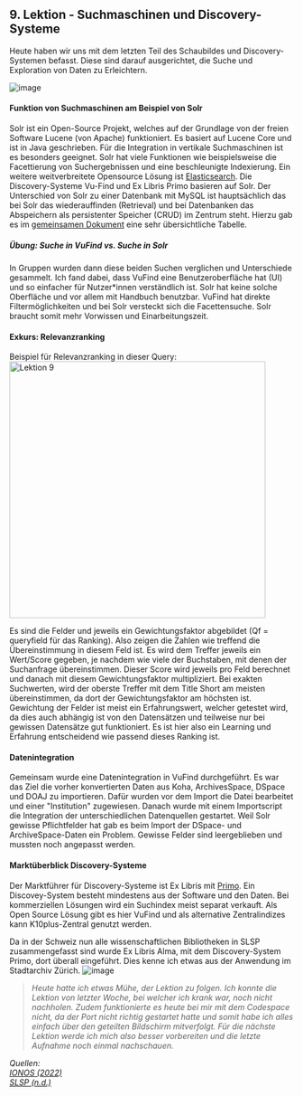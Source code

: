 ## 9. Lektion - Suchmaschinen und Discovery-Systeme
Heute haben wir uns mit dem letzten Teil des Schaubildes und Discovery-Systemen befasst. Diese sind darauf ausgerichtet, die Suche und Exploration von Daten zu Erleichtern. 

![image](https://github.com/blaettmartin/Lerntagebuch_BAIN/assets/90840517/8dacf956-92fe-42b4-8661-27ad77aea10e)

#### Funktion von Suchmaschinen am Beispiel von Solr
Solr ist ein Open-Source Projekt, welches auf der Grundlage von der freien Software Lucene (von Apache) funktioniert. Es basiert auf Lucene Core und ist in Java geschrieben. Für die Integration in vertikale Suchmaschinen ist es besonders geeignet. Solr hat viele Funktionen wie beispielsweise die Facettierung von Suchergebnissen und eine beschleunigte Indexierung. Ein weitere weitverbreitete Opensource Lösung ist [Elasticsearch](https://www.elastic.co/de/elasticsearch/). Die Discovery-Systeme Vu-Find und Ex Libris Primo basieren auf Solr. Der Unterschied von Solr zu einer Datenbank mit MySQL ist hauptsächlich das bei Solr das wiederauffinden (Retrieval) und bei Datenbanken das Abspeichern als persistenter Speicher (CRUD) im Zentrum steht. Hierzu gab es im [gemeinsamen Dokument](https://pad.gwdg.de/F1wvRpdtR8-Mcv8so8NjUQ#) eine sehr übersichtliche Tabelle.

##### Übung: Suche in VuFind vs. Suche in Solr
In Gruppen wurden dann diese beiden Suchen verglichen und Unterschiede gesammelt. Ich fand dabei, dass VuFind eine Benutzeroberfläche hat (UI) und so einfacher für Nutzer*innen verständlich ist. Solr hat keine solche Oberfläche und vor allem mit Handbuch benutzbar. VuFind hat direkte Filtermöglichkeiten und bei Solr versteckt sich die Facettensuche. Solr braucht somit mehr Vorwissen und Einarbeitungszeit.

#### Exkurs: Relevanzranking
Beispiel für Relevanzranking in dieser Query:  
<img width="454" alt="Lektion 9" src="https://github.com/blaettmartin/Lerntagebuch_BAIN/assets/90840517/9f0ebcbe-85a7-40a7-8b8c-b46356adbb05">

Es sind die Felder und jeweils ein Gewichtungsfaktor abgebildet (Qf = queryfield für das Ranking). Also zeigen die Zahlen wie treffend die Übereinstimmung in diesem Feld ist. Es wird dem Treffer jeweils ein Wert/Score gegeben, je nachdem wie viele der Buchstaben, mit denen der Suchanfrage übereinstimmen. Dieser Score wird jeweils pro Feld berechnet und danach mit diesem Gewichtungsfaktor multipliziert.  Bei exakten Suchwerten, wird der oberste Treffer mit dem Title Short am meisten übereinstimmen, da dort der Gewichtungsfaktor am höchsten ist. Gewichtung der Felder ist meist ein Erfahrungswert, welcher getestet wird, da dies auch abhängig ist von den Datensätzen und teilweise nur bei gewissen Datensätze gut funktioniert. Es ist hier also ein Learning und Erfahrung entscheidend wie passend dieses Ranking ist.

#### Datenintegration
Gemeinsam wurde eine Datenintegration in VuFind durchgeführt. Es war das Ziel die vorher konvertierten Daten aus Koha, ArchivesSpace, DSpace und DOAJ zu importieren. Dafür wurden vor dem Import die Datei bearbeitet und einer "Institution" zugewiesen. Danach wurde mit einem Importscript die Integration der unterschiedlichen Datenquellen gestartet. Weil Solr gewisse Pflichtfelder hat gab es beim Import der DSpace- und ArchiveSpace-Daten ein Problem. Gewisse Felder sind leergeblieben und mussten noch angepasst werden.
  
#### Marktüberblick Discovery-Systeme
Der Marktführer für Discovery-Systeme ist Ex Libris mit [Primo](https://exlibrisgroup.com/de/produkte/primo/inhalts-index/). Ein Discovey-System besteht mindestens aus der Software und den Daten. Bei kommerziellen Lösungen wird ein Suchindex meist separat verkauft. Als Open Source Lösung gibt es hier VuFind und als alternative Zentralindizes kann K10plus-Zentral genutzt werden.  

Da in der Schweiz nun alle wissenschaftlichen Bibliotheken in SLSP zusammengefasst sind wurde Ex Libris Alma, mit dem Discovery-System Primo, dort überall eingeführt. Dies kenne ich etwas aus der Anwendung im Stadtarchiv Zürich.
![image](https://github.com/blaettmartin/Lerntagebuch_BAIN/assets/90840517/6456c212-0a8d-4242-af96-4092b4865a9b)


>_Heute hatte ich etwas Mühe, der Lektion zu folgen. Ich konnte die Lektion von letzter Woche, bei welcher ich krank war, noch nicht nachholen. Zudem funktionierte es heute bei mir mit dem Codespace nicht, da der Port nicht richtig gestartet hatte und somit habe ich alles einfach über den geteilten Bildschirm mitverfolgt. Für die nächste Lektion werde ich mich also besser vorbereiten und die letzte Aufnahme noch einmal nachschauen._

_Quellen:_  
_[IONOS (2022)](https://www.ionos.de/digitalguide/server/konfiguration/solr/)_  
_[SLSP (n.d.)](https://slsp.ch/de/about)_

